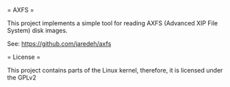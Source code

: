 = AXFS =

This project implements a simple tool for reading AXFS (Advanced XIP File System) disk images.

See: https://github.com/jaredeh/axfs

= License =

This project contains parts of the Linux kernel, therefore, it is licensed under the GPLv2

